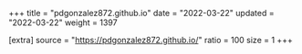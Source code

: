 +++
title = "pdgonzalez872.github.io"
date = "2022-03-22"
updated = "2022-03-22"
weight = 1397

[extra]
source = "https://pdgonzalez872.github.io/"
ratio = 100
size = 1
+++
